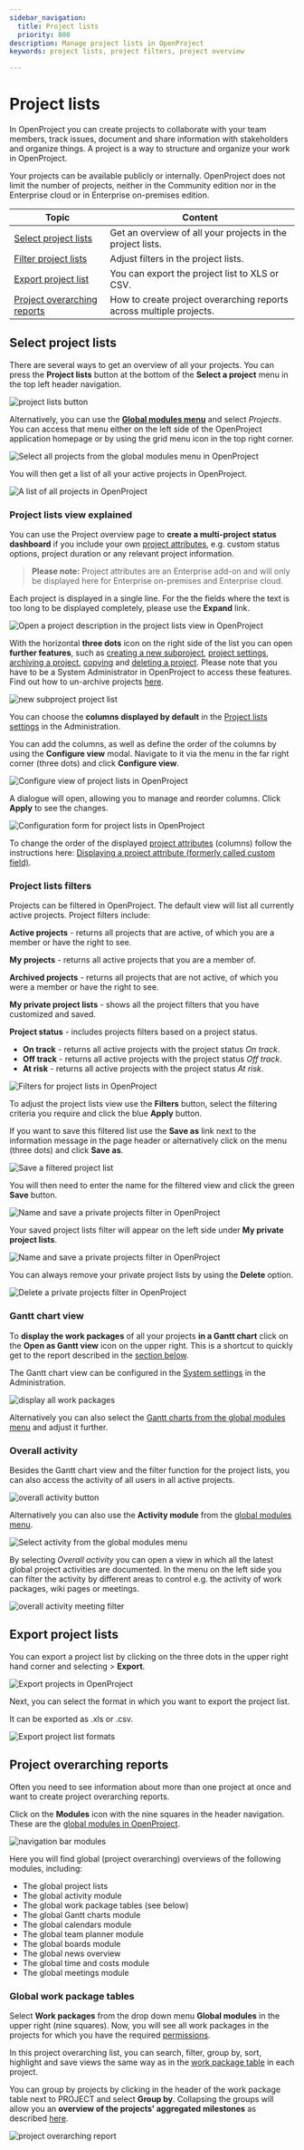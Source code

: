```yaml
---
sidebar_navigation:
  title: Project lists
  priority: 800
description: Manage project lists in OpenProject
keywords: project lists, project filters, project overview

---
```


# Project lists

In OpenProject you can create projects to collaborate with your team members, track issues, document and share information with stakeholders and organize things. A project is a way to structure and organize your work in OpenProject.

Your projects can be available publicly or internally. OpenProject does not limit the number of projects, neither in the Community edition nor in the Enterprise cloud or in Enterprise on-premises edition.

| Topic                                                       | Content                                                      |
| ----------------------------------------------------------- | ------------------------------------------------------------ |
| [Select project lists](#select-project-lists)               | Get an overview of all your projects in the project lists.   |
| [Filter project lists](#project-lists-filters)              | Adjust filters in the project lists.                         |
| [Export project list](#export-project-lists)                | You can export the project list to XLS or CSV.               |
| [Project overarching reports](#project-overarching-reports) | How to create project overarching reports across multiple projects. |


## Select project lists

There are several ways to get an overview of all your projects. You can press the **Project lists** button at the bottom of the **Select a project** menu in the top left header navigation.

![project lists button](Project-list-button.png)

Alternatively, you can use the [**Global modules menu**](../../home/global-modules/#projects) and select *Projects*. You can access that menu either on the left side of the OpenProject application homepage or by using the grid menu icon in the top right corner.

![Select all projects from the global modules menu in OpenProject](view_all_projects_options.png)

You will then get a list of all your active projects in OpenProject.

![A list of all projects in OpenProject](projects-list.png)

### Project lists view explained

You can use the Project overview page to **create a multi-project status dashboard** if you include your own [project attributes](../../../system-admin-guide/projects/project-attributes), e.g. custom status options, project duration or any relevant project information.

> **Please note:** Project attributes are an Enterprise add-on and will only be displayed here for Enterprise on-premises and Enterprise cloud.

Each project is displayed in a single line. For the the fields where the text is too long to be displayed completely, please use the **Expand** link.

![Open a project description in the project lists view in OpenProject](expand-link-project-description.png)

With the horizontal **three dots** icon on the right side of the list you can open **further features**, such as [creating a new subproject](../#create-a-subproject), [project settings](../project-settings), [archiving a project](../#archive-a-project), [copying](../#copy-a-project) and [deleting a project](../#delete-a-project). Please note that you have to be a System Administrator in OpenProject to access these features. Find out how to un-archive projects [here](../#archive-a-project).

![new subproject project list](new-subproject-project-list.png)

You can choose the **columns displayed by default** in the [Project lists settings](../../../system-admin-guide/projects/project-lists) in the Administration.

You can add the columns, as well as define the order of the columns by using the **Configure view** modal. Navigate to it via the menu in the far right corner (three dots) and click **Configure view**.

![Configure view of project lists in OpenProject](configure-view-project-list.png)

A dialogue will open, allowing you to manage and reorder columns. Click **Apply** to see the changes.

![Configuration form for project lists in OpenProject](configure-view-form-project-list.png)

To change the order of the displayed [project attributes](../../../system-admin-guide/projects/project-lists) (columns) follow the instructions here: [Displaying a project attribute (formerly called custom field)](../../../system-admin-guide/projects/project-lists).

### Project lists filters

Projects can be filtered in OpenProject. The default view will list all currently active projects. Project filters include:

**Active projects** - returns all projects that are active, of which you are a member or have the right to see.

**My projects** - returns all active projects that you are a member of.

**Archived projects** - returns all projects that are not active, of which you were a member or have the right to see.

**My private project lists** - shows all the project filters that you have customized and saved.

**Project status** - includes projects filters based on a project status.

- **On track** - returns all active projects with the project status *On track*.
- **Off track** - returns all active projects with the project status *Off track*.
- **At risk** - returns all active projects with the project status *At risk*.

![Filters for project lists in OpenProject](projects-lists-default-filters.png)

To adjust the project lists view use the **Filters** button, select the filtering criteria you require and click the blue **Apply** button.

If you want to save this filtered list use the **Save as** link next to the information message in the page header or alternatively click on the menu (three dots) and click **Save as**.

![Save a filtered project list](save-button-filtered-view.png)

You will then need to enter the name for the filtered view and click the green **Save** button.

![Name and save a private projects filter in OpenProject](Name-private-projects-filter.png)

Your saved project lists filter will appear on the left side under **My private project lists**.

![Name and save a private projects filter in OpenProject](private-project-filter-saved.png)

You can always remove your private project lists by using the **Delete** option.

![Delete a private projects filter in OpenProject](private-project-filter-delete.png)

### Gantt chart view

To **display the work packages** of all your projects **in a Gantt chart** click on the **Open as Gantt view** icon on the upper right. This is a shortcut to quickly get to the report described in the [section below](#project-overarching-reports).

The Gantt chart view can be configured in the [System settings](../../../system-admin-guide/projects/project-lists) in the Administration.

![display all work packages](display-all-workpackages.png)

Alternatively you can also select the [Gantt charts from the global modules menu](../../home/global-modules/#gantt-charts) and adjust it further.

### Overall activity

Besides the Gantt chart view and the filter function for the project lists, you can also access the activity of all users in all active projects.

![overall activity button](overall-activity-link.png)

Alternatively you can also use the **Activity module** from the [global modules menu](../../home/global-modules/#activity).

![Select activity from the global modules menu](activity-global-menu.png)

By selecting *Overall activity* you can open a view in which all the latest global project activities are documented. In the menu on the left side you can filter the activity by different areas to control e.g. the activity of work packages, wiki pages or meetings.

![overall activity meeting filter](actvity-global-filter.png)



## Export project lists

You can export a project list by clicking on the three dots in the upper right hand corner and selecting > **Export**.

![Export projects in OpenProject](export-projects.png)

Next, you can select the format in which you want to export the project list.

It can be exported as .xls or .csv.

![Export project list formats](export-project-list-formats.png)

## Project overarching reports

Often you need to see information about more than one project at once and want to create project overarching reports.

Click on the **Modules** icon with the nine squares in the header navigation. These are the [global modules in OpenProject](../../home/global-modules/).

![navigation bar modules](navigation-bar-modules.png)

Here you will find global (project overarching) overviews of the following modules, including:

- The global project lists
- The global activity module
- The global work package tables (see below)
- The global Gantt charts module
- The global calendars module
- The global team planner module
- The global boards module
- The global news overview
- The global time and costs module
- The global meetings module

### Global work package tables

Select **Work packages** from the drop down menu **Global modules** in the upper right (nine squares). Now, you will see all work packages in the projects for which you have the required [permissions](../../../system-admin-guide/users-permissions/roles-permissions/).

In this project overarching list, you can search, filter, group by, sort, highlight and save views the same way as in the [work package table](../../work-packages/work-package-table-configuration) in each project.

You can group by projects by clicking in the header of the work package table next to PROJECT and select **Group by**. Collapsing the groups will allow you an **overview of the projects' aggregated milestones** as described [here](../../work-packages/work-package-table-configuration/#flat-list-hierarchy-mode-and-group-by).

![project overarching report](project-overarching-report.gif)
